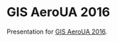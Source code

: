 # GIS AeroUA 2016

Presentation for [GIS AeroUA 2016](https://www.facebook.com/events/248764655457588/).
